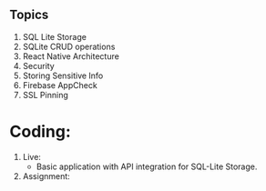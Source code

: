 ## Topics

1. SQL Lite Storage
2. SQLite CRUD operations
3. React Native Architecture
4. Security
5. Storing Sensitive Info
6. Firebase AppCheck
7. SSL Pinning

# Coding:

1. Live:
   - Basic application with API integration for SQL-Lite Storage.
2. Assignment:
